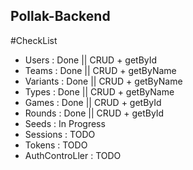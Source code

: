 ## Pollak-Backend

#CheckList
- Users : Done || CRUD + getById
- Teams : Done || CRUD + getByName
- Variants : Done || CRUD + getByName
- Types : Done || CRUD + getByName
- Games : Done || CRUD + getById
- Rounds : Done || CRUD + getById
- Seeds : In Progress
- Sessions : TODO
- Tokens : TODO
- AuthControLler : TODO
